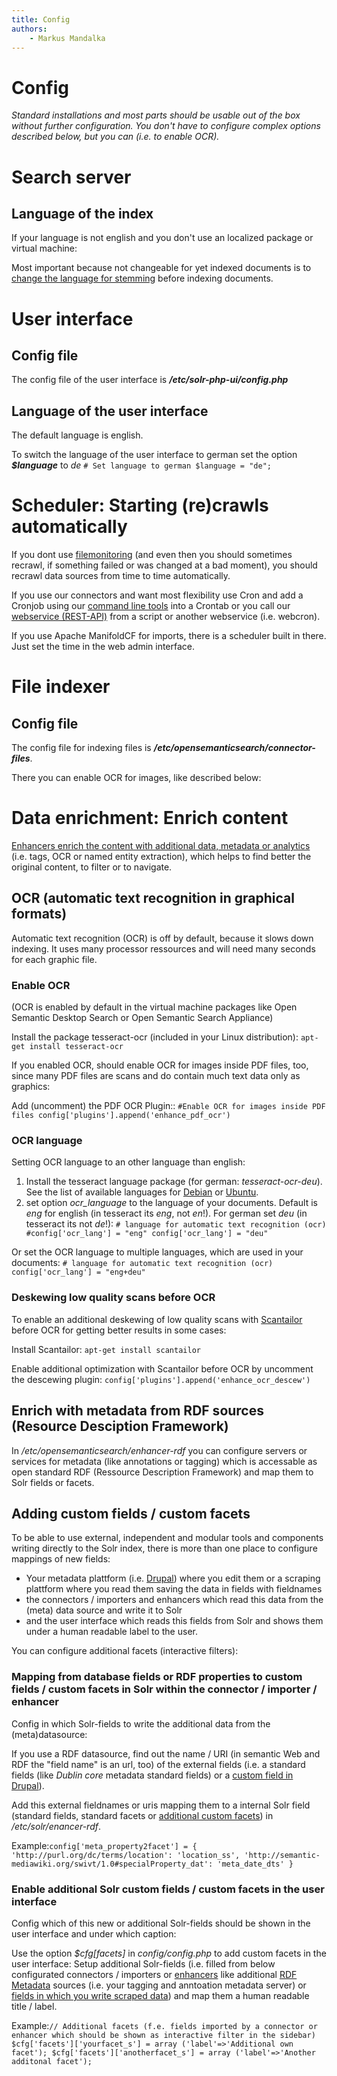 ```yaml
---
title: Config
authors:
    - Markus Mandalka
---
```


# Config


*Standard installations and most parts should be usable out of the box without further configuration.
You don't have to configure complex options described below, but you can (i.e. to enable OCR).*
# Search server


## Language of the index


If your language is not english and you don't use an localized package or virtual machine:

Most important because not changeable for yet indexed documents is to [change the language for stemming](stemming) before indexing documents.

# User interface


## Config file


The config file of the user interface is ***/etc/solr-php-ui/config.php***
## Language of the user interface


The default language is english.

To switch the language of the user interface to german set the option ***$language*** to *de*
`# Set language to german
$language = "de";`
# Scheduler: Starting (re)crawls automatically


If you dont use [filemonitoring](../../../trigger/filemonitoring) (and even then you should sometimes recrawl, if something failed or was changed at a bad moment), you should recrawl data sources from time to time automatically.

If you use our connectors and want most flexibility use Cron and add a Cronjob using our [command line tools](../cmd) into a Crontab or you call our [webservice (REST-API)](../rest-api) from a script or another webservice (i.e. webcron).

If you use Apache ManifoldCF for imports, there is a scheduler built in there. Just set the time in the web admin interface.


# File indexer


## Config file


The config file for indexing files is ***/etc/opensemanticsearch/connector-files***.

There you can enable OCR for images, like described below:


# Data enrichment: Enrich content


[Enhancers enrich the content with additional data, metadata or analytics](../../data_enrichment) (i.e. tags, OCR or named entity extraction), which helps to find better the original content, to filter or to navigate.

## OCR (automatic text recognition in graphical formats)



Automatic text recognition (OCR) is off by default, because it slows down indexing. It uses many processor ressources and will need many seconds for each graphic file.

### Enable OCR


(OCR is enabled by default in the virtual machine packages like Open Semantic Desktop Search or Open Semantic Search Appliance)

Install the package tesseract-ocr (included in your Linux distribution):
`apt-get install tesseract-ocr`

If you enabled OCR, should enable OCR for images inside PDF files, too, since many PDF files are scans and do contain much text data only as graphics:

Add (uncomment) the PDF OCR Plugin::
`#Enable OCR for images inside PDF files
config['plugins'].append('enhance_pdf_ocr')`
### OCR language


Setting OCR language to an other language than english:
1. Install the tesseract language package (for german: *tesseract-ocr-deu*). See the list of available languages for [Debian](https://packages.debian.org/search?keywords=tesseract-ocr) or [Ubuntu](http://packages.ubuntu.com/search?keywords=tesseract-ocr).
2. set option *ocr\_language* to the language of your documents. Default is *eng* for english (in tesseract its *eng*, not *en*!). For german set *deu* (in tesseract its not *de*!):
`# language for automatic text recognition (ocr)
#config['ocr_lang'] = "eng"
config['ocr_lang'] = "deu"`

Or set the OCR language to multiple languages, which are used in your documents:
`# language for automatic text recognition (ocr)
config['ocr_lang'] = "eng+deu"`

### Deskewing low quality scans before OCR


To enable an additional deskewing of low quality scans with [Scantailor](http://scantailor.org) before OCR for getting better results in some cases:

Install Scantailor:
`apt-get install scantailor`

Enable additional optimization with Scantailor before OCR by uncomment the descewing plugin:
`config['plugins'].append('enhance_ocr_descew')`
## Enrich with metadata from RDF sources (Resource Desciption Framework)


In */etc/opensemanticsearch/enhancer-rdf* you can configure servers or services for metadata (like annotations or tagging) which is accessable as open standard RDF (Ressource Description Framework) and map them to Solr fields or facets.

## Adding custom fields / custom facets


To be able to use external, independent and modular tools and components writing directly to the Solr index, there is more than one place to configure mappings of new fields:
* Your metadata plattform (i.e. [Drupal](../../../enhancer/rdf-drupal)) where you edit them or a scraping plattform where you read them saving the data in fields with fieldnames
* the connectors / importers and enhancers which read this data from the (meta) data source and write it to Solr
* and the user interface which reads this fields from Solr and shows them under a human readable label to the user.


You can configure additional facets (interactive filters):

### Mapping from database fields or RDF properties to custom fields / custom facets in Solr within the connector / importer / enhancer



Config in which Solr-fields to write the additional data from the (meta)datasource:

If you use a RDF datasource, find out the name / URI (in semantic Web and RDF the "field name" is an url, too) of the external fields (i.e. a standard fields (like *Dublin core* metadata standard fields) or a [custom field in Drupal](../../../enhancer/rdf-drupal)).

Add this external fieldnames or uris mapping them to a internal Solr field (standard fields, standard facets or [additional custom facets](../../../enhancer/rdf)) in */etc/solr/enancer-rdf*.

Example:`config['meta_property2facet'] = {
 'http://purl.org/dc/terms/location': 'location_ss',
 'http://semantic-mediawiki.org/swivt/1.0#specialProperty_dat': 'meta_date_dts'
}`
### Enable additional Solr custom fields / custom facets in the user interface



Config which of this new or additional Solr-fields should be shown in the user interface and under which caption:

Use the option *$cfg[facets]* in *config/config.php* to add custom facets in the user interface:
Setup additional Solr-fields (i.e. filled from below configurated connectors / importers or [enhancers](../../modules#enhancer) like additional [RDF Metadata](../../../enhancer/rdf) sources (i.e. your tagging and anntoation metadata server) or [fields in which you write scraped data](../../../solr-connector-scrapy)) and map them a human readable title / label.

Example:`// Additional facets (f.e. fields imported by a connector or enhancer which should be shown as interactive filter in the sidebar)
$cfg['facets']['yourfacet_s'] = array ('label'=>'Additional own facet');
$cfg['facets']['anotherfacet_s'] = array ('label'=>'Another additonal facet');`
